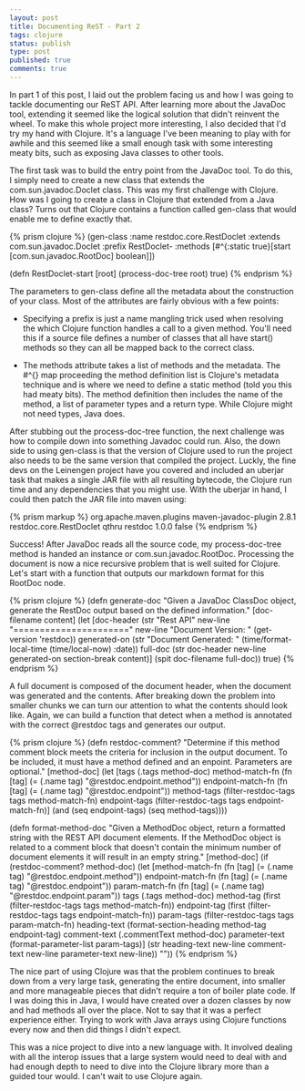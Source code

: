 ```yaml
---
layout: post
title: Documenting ReST - Part 2
tags: clojure
status: publish
type: post
published: true
comments: true
---
```

In part 1 of this post, I laid out the problem facing us and how I was going 
to tackle documenting our ReST API. After learning more about the JavaDoc tool, 
extending it seemed like the logical solution that didn\'t reinvent the wheel. 
To make this whole project more interesting, I also decided that I\'d try my hand 
with Clojure. It\'s a language I\'ve been meaning to play with for awhile and this 
seemed like a small enough task with some interesting meaty bits, such as exposing 
Java classes to other tools.

<!--EndExcerpt-->

The first task was to build the entry point from the JavaDoc tool. To do this, I 
simply need to create a new class that extends the com.sun.javadoc.Doclet class. 
This was my first challenge with Clojure. How was I going to create a class in 
Clojure that extended from a Java class? Turns out that Clojure contains a function 
called gen-class that would enable me to define exactly that.

{% prism clojure %}
(gen-class
  :name restdoc.core.RestDoclet
    :extends com.sun.javadoc.Doclet
    :prefix RestDoclet-
    :methods [#^{:static true}[start [com.sun.javadoc.RootDoc] boolean]])
 
(defn RestDoclet-start
    [root]
    (process-doc-tree root)
    true)
{% endprism %}

The parameters to gen-class define all the metadata about the construction of your 
class. Most of the attributes are fairly obvious with a few points:

* Specifying a prefix is just a name mangling trick used when resolving the which Clojure 
  function handles a call to a given method. You\'ll need this if a source file defines a 
  number of classes that all have start() methods so they can all be mapped back to the 
  correct class.

* The methods attribute takes a list of methods and the metadata. The #^{} map proceeding 
  the method definition list is Clojure\'s metadata technique and is where we need to define 
  a static method (told you this had meaty bits). The method definition then includes the 
  name of the method, a list of parameter types and a return type. While Clojure might not 
  need types, Java does.

After stubbing out the process-doc-tree function, the next challenge was how to compile down 
into something Javadoc could run. Also, the down side to using gen-class is that the version 
of Clojure used to run the project also needs to be the same version that compiled the project. 
Luckly, the fine devs on the Leinengen project have you covered and included an uberjar task 
that makes a single JAR file with all resulting bytecode, the Clojure run time and any 
dependencies that you might use. With the uberjar in hand, I could then patch the JAR file 
into maven using:

{% prism markup %}
<plugin>
  <groupId>org.apache.maven.plugins</groupId>
  <artifactId>maven-javadoc-plugin</artifactId>
  <version>2.8.1</version>
  <configuration>
    <doclet>restdoc.core.RestDoclet</doclet>
    <docletArtifact>
      <groupId>qthru</groupId>
      <artifactId>restdoc</artifactId>
      <version>1.0.0</version>
    </docletArtifact>
    <useStandardDocletOptions>false</useStandardDocletOptions>
  </configuration>
</plugin>
{% endprism %}

Success! After JavaDoc reads all the source code, my process-doc-tree method is handed an instance 
or com.sun.javadoc.RootDoc. Processing the document is now a nice recursive problem that is well 
suited for Clojure. Let\'s start with a function that outputs our markdown format for this 
RootDoc node.

{% prism clojure %}
(defn generate-doc
  "Given a JavaDoc ClassDoc object, generate the RestDoc output based on the defined
   information."
  [doc-filename content]
  (let [doc-header (str "Rest API" new-line "======================" new-line "Document Version: " (get-version 'restdoc))
        generated-on (str "Document Generated: " (time/format-local-time (time/local-now) :date))
        full-doc (str doc-header new-line generated-on section-break content)]
    (spit doc-filename full-doc))
    true)
{% endprism %}

A full document is composed of the document header, when the document was generated and 
the contents. After breaking down the problem into smaller chunks we can turn our attention 
to what the contents should look like. Again, we can build a function that detect when a 
method is annotated with the correct @restdoc tags and generates our output.

{% prism clojure %}
(defn restdoc-comment?
  "Determine if this method comment block meets the criteria for inclusion in the
   output document. To be included, it must have a method defined and an enpoint.
   Parameters are optional."
  [method-doc]
  (let [tags (.tags method-doc)
      method-match-fn (fn [tag] (= (.name tag) "@restdoc.endpoint.method"))
      endpoint-match-fn (fn [tag] (= (.name tag) "@restdoc.endpoint"))
      method-tags (filter-restdoc-tags tags method-match-fn)
      endpoint-tags (filter-restdoc-tags tags endpoint-match-fn)]
    (and (seq endpoint-tags) (seq method-tags))))
 
 
(defn format-method-doc
  "Given a MethodDoc object, return a formatted string with the REST API document 
   elements. If the MethodDoc object is related to a comment block that doesn't
   contain the minimum number of document elements it will result in an empty string."
  [method-doc]
  (if (restdoc-comment? method-doc)
    (let [method-match-fn (fn [tag] (= (.name tag) "@restdoc.endpoint.method"))
        endpoint-match-fn (fn [tag] (= (.name tag) "@restdoc.endpoint"))
        param-match-fn (fn [tag] (= (.name tag) "@restdoc.endpoint.param"))
        tags (.tags method-doc)
        method-tag (first (filter-restdoc-tags tags method-match-fn))
        endpoint-tag (first (filter-restdoc-tags tags endpoint-match-fn))
        param-tags (filter-restdoc-tags tags param-match-fn)
        heading-text (format-section-heading method-tag endpoint-tag)
        comment-text (.commentText method-doc)
        parameter-text (format-parameter-list param-tags)]
      (str heading-text new-line
         comment-text new-line
         parameter-text new-line))
      ""))
{% endprism %}

The nice part of using Clojure was that the problem continues to break down from a 
very large task, generating the entire document, into smaller and more manageable pieces 
that didn\'t require a ton of boiler plate code. If I was doing this in Java, I would 
have created over a dozen classes by now and had methods all over the place. Not to say 
that it was a perfect experience either. Trying to work with Java arrays using Clojure 
functions every now and then did things I didn\'t expect.

This was a nice project to dive into a new language with. It involved dealing with all 
the interop issues that a large system would need to deal with and had enough depth to 
need to dive into the Clojure library more than a guided tour would. I can\'t wait to use 
Clojure again.

